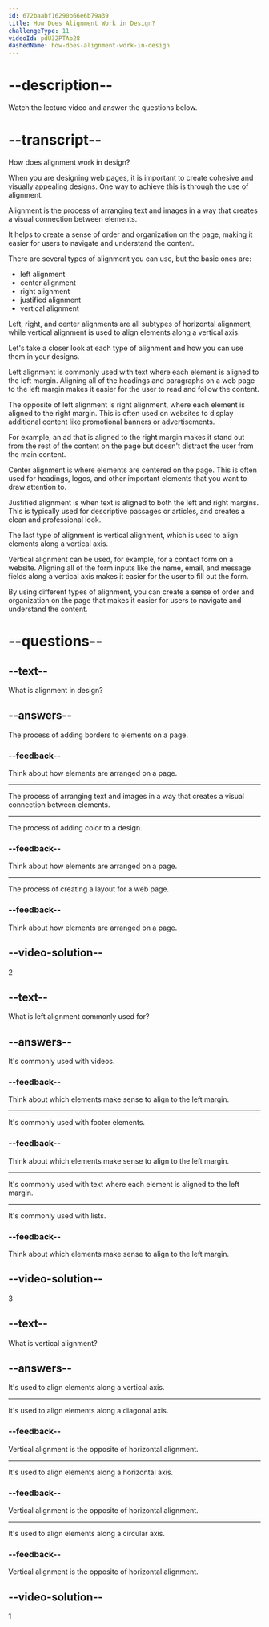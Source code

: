 ```yaml
---
id: 672baabf16290b66e6b79a39
title: How Does Alignment Work in Design?
challengeType: 11
videoId: pdU32PTAb28
dashedName: how-does-alignment-work-in-design
---
```


# --description--

Watch the lecture video and answer the questions below.

# --transcript--

How does alignment work in design?

When you are designing web pages, it is important to create cohesive and visually appealing designs. One way to achieve this is through the use of alignment.

Alignment is the process of arranging text and images in a way that creates a visual connection between elements.

It helps to create a sense of order and organization on the page, making it easier for users to navigate and understand the content.

There are several types of alignment you can use, but the basic ones are:

- left alignment
- center alignment
- right alignment
- justified alignment
- vertical alignment

Left, right, and center alignments are all subtypes of horizontal alignment, while vertical alignment is used to align elements along a vertical axis.

Let's take a closer look at each type of alignment and how you can use them in your designs.

Left alignment is commonly used with text where each element is aligned to the left margin. Aligning all of the headings and paragraphs on a web page to the left margin makes it easier for the user to read and follow the content.

The opposite of left alignment is right alignment, where each element is aligned to the right margin. This is often used on websites to display additional content like promotional banners or advertisements.

For example, an ad that is aligned to the right margin makes it stand out from the rest of the content on the page but doesn't distract the user from the main content.

Center alignment is where elements are centered on the page. This is often used for headings, logos, and other important elements that you want to draw attention to.

Justified alignment is when text is aligned to both the left and right margins. This is typically used for descriptive passages or articles, and creates a clean and professional look.

The last type of alignment is vertical alignment, which is used to align elements along a vertical axis.

Vertical alignment can be used, for example, for a contact form on a website. Aligning all of the form inputs like the name, email, and message fields along a vertical axis makes it easier for the user to fill out the form.

By using different types of alignment, you can create a sense of order and organization on the page that makes it easier for users to navigate and understand the content.

# --questions--

## --text--

What is alignment in design?

## --answers--

The process of adding borders to elements on a page.

### --feedback--

Think about how elements are arranged on a page.

---

The process of arranging text and images in a way that creates a visual connection between elements.

---

The process of adding color to a design.

### --feedback--

Think about how elements are arranged on a page.

---

The process of creating a layout for a web page.

### --feedback--

Think about how elements are arranged on a page.

## --video-solution--

2

## --text--

What is left alignment commonly used for?

## --answers--

It's commonly used with videos.

### --feedback--

Think about which elements make sense to align to the left margin.

---

It's commonly used with footer elements.

### --feedback--

Think about which elements make sense to align to the left margin.

---

It's commonly used with text where each element is aligned to the left margin.

---

It's commonly used with lists.

### --feedback--

Think about which elements make sense to align to the left margin.

## --video-solution--

3

## --text--

What is vertical alignment?

## --answers--

It's used to align elements along a vertical axis.

---

It's used to align elements along a diagonal axis.

### --feedback--

Vertical alignment is the opposite of horizontal alignment.

---

It's used to align elements along a horizontal axis.

### --feedback--

Vertical alignment is the opposite of horizontal alignment.

---

It's used to align elements along a circular axis.

### --feedback--

Vertical alignment is the opposite of horizontal alignment.

## --video-solution--

1
